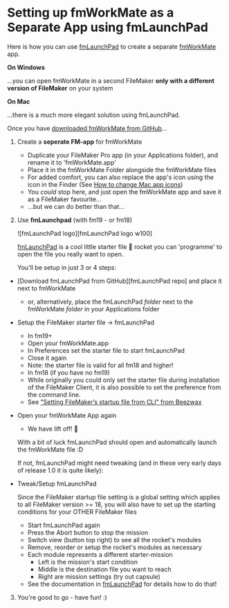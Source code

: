# Setting up fmWorkMate as a Separate App using fmLaunchPad


Here is how you can use [fmLaunchPad][fmLaunchPad home] to create a separate [fmWorkMate][fmWorkMate home] app.

**On Windows**

...you can open fmWorkMate in a second FileMaker **only with a different version of FileMaker** on your system

**On Mac**

...there is a much more elegant solution using fmLaunchPad.

Once you have [downloaded fmWorkMate from GitHub][fmWorkMate repo]...

1. Create a **seperate FM-app** for fmWorkMate
    - Duplicate your FileMaker Pro app (in your Applications folder), and rename it to 'fmWorkMate.app'
    - Place it in the fmWorkMate Folder alongside the fmWorkMate files
    - For added comfort, you can also replace the app's icon using the icon in the Finder (See [How to change Mac app icons](https://9to5mac.com/2019/01/17/change-mac-icons/))
    - You *could* stop here, and just open the fmWorkMate app and save it as a FileMaker favourite...
    - ...but we can do better than that...

2. Use **fmLaunchpad** (with fm19 - or fm18)

    ![fmLaunchPad logo][fmLaunchPad logo w100]

    [fmLaunchPad][fmLaunchpad home] is a cool little starter file 🚀 rocket you can 'programme' to open the file you really want to open.

    You'll be setup in just 3 or 4 steps:

- [Download fmLaunchPad from GitHub][fmLaunchPad repo] and place it next to fmWorkMate
    - or, alternatively, place the fmLaunchPad *folder* next to the fmWorkMate *folder* in your Applications folder

- Setup the FileMaker starter file -> fmLaunchPad
    - In fm19+
    - Open your fmWorkMate.app
    - In Preferences set the starter file to start fmLaunchPad
    - Close it again
    - Note: the starter file is valid for all fm18 and higher!
    - In fm18 (if you have no fm19)
    - While originally you could only set the starter file during installation of the FileMaker Client, it is also possible to set the preference from the command line. 
    - See ["Setting FileMaker’s startup file from CLI" from Beezwax](https://blog.beezwax.net/2020/06/09/setting-filemaker-startup-file-from-cli/)

- Open your fmWorkMate App again
    - We have lift off! 🚀
        
    With a bit of luck fmLaunchPad should open and automatically launch the fmWorkMate file :D

    If not, fmLaunchPad might need tweaking (and in these very early days of release 1.0 it is quite likely):
- Tweak/Setup fmLaunchPad
    
    Since the FileMaker startup file setting is a global setting which applies to all FileMaker version >= 18, you will also have to set up the starting conditions for your OTHER FileMaker files

    - Start fmLaunchPad again
    - Press the Abort button to stop the mission
    - Switch view (button top right) to see all the rocket's modules
    - Remove, reorder or setup the rocket's modules as necessary
    - Each module represents a different starter-mission
        - Left is the mission's start condition
        - Middle is the destination file you want to reach
        - Right are mission settings (try out capsule)
    - See the documentation in [fmLaunchPad][fmLaunchpad home] for details how to do that!

3. You're good to go - have fun! :)

[fmWorkMate repo]:https://github.com/mrwatson-de/fmWorkMate
[fmWorkMate home]:https://fmWorkMate.com/fmworkmate
[fmLaunchPad home]:https://fmWorkMate.com/fmlaunchpad
